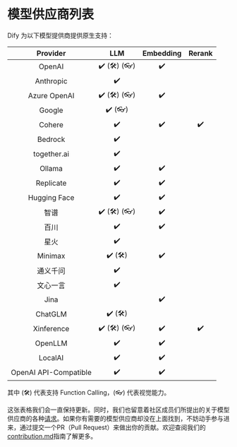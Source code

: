 # 模型供应商列表

Dify 为以下模型提供商提供原生支持：

<table data-full-width="false"><thead><tr><th align="center">Provider</th><th align="center">LLM</th><th align="center">Embedding</th><th align="center">Rerank</th></tr></thead><tbody><tr><td align="center">OpenAI</td><td align="center">✔️ (🛠️) (👓)</td><td align="center">✔️</td><td align="center"></td></tr><tr><td align="center">Anthropic</td><td align="center">✔️</td><td align="center"></td><td align="center"></td></tr><tr><td align="center">Azure OpenAI</td><td align="center">✔️ (🛠️) (👓)</td><td align="center">✔️</td><td align="center"></td></tr><tr><td align="center">Google</td><td align="center">✔️ (👓)</td><td align="center"></td><td align="center"></td></tr><tr><td align="center">Cohere</td><td align="center">✔️</td><td align="center">✔️</td><td align="center">✔️</td></tr><tr><td align="center">Bedrock</td><td align="center">✔️</td><td align="center"></td><td align="center"></td></tr><tr><td align="center">together.ai</td><td align="center">✔️</td><td align="center"></td><td align="center"></td></tr><tr><td align="center">Ollama</td><td align="center">✔️</td><td align="center">✔️</td><td align="center"></td></tr><tr><td align="center">Replicate</td><td align="center">✔️</td><td align="center">✔️</td><td align="center"></td></tr><tr><td align="center">Hugging Face</td><td align="center">✔️</td><td align="center">✔️</td><td align="center"></td></tr><tr><td align="center">智谱</td><td align="center">✔️ (🛠️) (👓)</td><td align="center">✔️</td><td align="center"></td></tr><tr><td align="center">百川</td><td align="center">✔️</td><td align="center">✔️</td><td align="center"></td></tr><tr><td align="center">星火</td><td align="center">✔️</td><td align="center"></td><td align="center"></td></tr><tr><td align="center">Minimax</td><td align="center">✔️ (🛠️) </td><td align="center">✔️</td><td align="center"></td></tr><tr><td align="center">通义千问</td><td align="center">✔️</td><td align="center"></td><td align="center"></td></tr><tr><td align="center">文心一言</td><td align="center">✔️ </td><td align="center"></td><td align="center"></td></tr><tr><td align="center">Jina</td><td align="center"></td><td align="center">✔️</td><td align="center"></td></tr><tr><td align="center">ChatGLM</td><td align="center">✔️ (🛠️)</td><td align="center"></td><td align="center"></td></tr><tr><td align="center">Xinference</td><td align="center">✔️ (🛠️) (👓)</td><td align="center">✔️</td><td align="center">✔️</td></tr><tr><td align="center">OpenLLM</td><td align="center">✔️</td><td align="center">✔️</td><td align="center"></td></tr><tr><td align="center">LocalAI</td><td align="center">✔️</td><td align="center">✔️</td><td align="center"></td></tr><tr><td align="center">OpenAI API-Compatible</td><td align="center">✔️</td><td align="center">✔️</td><td align="center"></td></tr></tbody></table>

其中 (🛠️) 代表支持 Function Calling，(👓) 代表视觉能力。

这张表格我们会一直保持更新。同时，我们也留意着社区成员们所提出的关于模型供应商的各种[请求](https://dify.canny.io/model-additions)。如果你有需要的模型供应商却没在上面找到，不妨动手参与进来，通过提交一个PR（Pull Request）来做出你的贡献。欢迎查阅我们的 [contribution.md](../../community/contribution.md "mention")指南了解更多。
